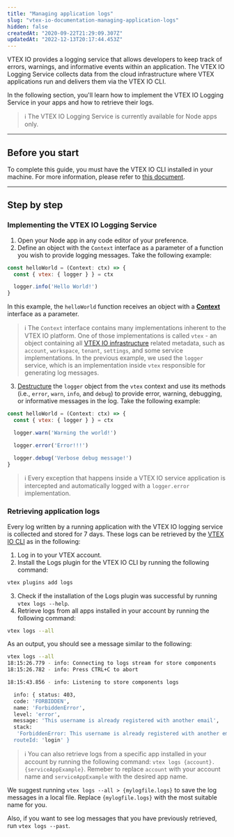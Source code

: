 ```yaml
---
title: "Managing application logs"
slug: "vtex-io-documentation-managing-application-logs"
hidden: false
createdAt: "2020-09-22T21:29:09.307Z"
updatedAt: "2022-12-13T20:17:44.453Z"
---
```

VTEX IO provides a logging service that allows developers to keep track of errors, warnings, and informative events within an application. The VTEX IO Logging Service collects data from the cloud infrastructure where VTEX applications run and delivers them via the VTEX IO CLI.

In the following section, you'll learn how to implement the VTEX IO Logging Service in your apps and how to retrieve their logs.

> ℹ️ The VTEX IO Logging Service is currently available for Node apps only.

---

## Before you start

To complete this guide, you must have the VTEX IO CLI installed in your machine. For more information, please refer to [this document](https://developers.vtex.com/vtex-developer-docs/docs/vtex-io-documentation-vtex-io-cli-install).

---

## Step by step

### Implementing the VTEX IO Logging Service

1. Open your Node app in any code editor of your preference.
2. Define an object with the `Context` interface as a parameter of a function you wish to provide logging messages. Take the following example:

```js
const helloWorld = (Context: ctx) => {
  const { vtex: { logger } } = ctx

  logger.info('Hello World!')
}
```

In this example, the `helloWorld` function receives an object with a [**Context**](https://github.com/vtex/node-vtex-api/blob/master/src/service/worker/runtime/typings.ts#L34) interface as a parameter.

> ℹ️ The `Context` interface contains many implementations inherent to the VTEX IO platform. One of those implementations is called `vtex` - an object containing all [VTEX IO infrastructure](https://github.com/vtex/node-vtex-api/blob/master/src/service/worker/runtime/typings.ts#L116) related metadata, such as `account`, `workspace`, `tenant`, `settings`, and some service implementations. In the previous example, we used the `logger` service, which is an implementation inside `vtex` responsible for generating log messages.

3. [Destructure](https://www.typescriptlang.org/docs/handbook/variable-declarations.html#destructuring) the `logger` object from the `vtex` context and use its methods (i.e., `error`, `warn`, `info`, and `debug`) to provide error, warning, debugging, or informative messages in the log. Take the following example:

```js
const helloWorld = (Context: ctx) => {
  const { vtex: { logger } } = ctx

  logger.warn('Warning the world!')

  logger.error('Error!!!')

  logger.debug('Verbose debug message!')
}
```

> ℹ️ Every exception that happens inside a VTEX IO service application is intercepted and automatically logged with a `logger.error` implementation.

### Retrieving application logs

Every log written by a running application with the VTEX IO logging service is collected and stored for 7 days. These logs can be retrieved by the [VTEX IO CLI](https://developers.vtex.com/vtex-developer-docs/docs/vtex-io-documentation-vtex-io-cli-installation-and-command-reference) as in the following:

1. Log in to your VTEX account.
2. Install the Logs plugin for the VTEX IO CLI by running the following command:

```sh
vtex plugins add logs
```

3. Check if the installation of the Logs plugin was successful by running `vtex logs --help`.
4. Retrieve logs from all apps installed in your account by running the following command:

```sh
vtex logs --all
```

As an output, you should see a message similar to the following:

```sh
vtex logs --all
18:15:26.779 - info: Connecting to logs stream for store components
18:15:26.782 - info: Press CTRL+C to abort

18:15:43.856 - info: Listening to store components logs

  info: { status: 403,
  code: 'FORBIDDEN',
  name: 'ForbiddenError',
  level: 'error',
  message: 'This username is already registered with another email',
  stack:
   'ForbiddenError: This username is already registered with another email[ErrorStack...]
  routeId: 'login' }
```

> ℹ️ You can also retrieve logs from a specific app installed in your account by running the following command: `vtex logs {account}.{serviceAppExample}`. Remeber to replace `account` with your account name and `serviceAppExample` with the desired app name.

We suggest running `vtex logs --all > {mylogfile.logs}` to save the log messages in a local file. Replace `{mylogfile.logs}` with the most suitable name for you.

Also, if you want to see log messages that you have previously retrieved, run `vtex logs --past`.
